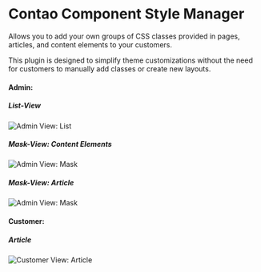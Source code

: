 # Contao Component Style Manager

Allows you to add your own groups of CSS classes provided in pages, articles, and content elements to your customers.

This plugin is designed to simplify theme customizations without the need for customers to manually add classes or create new layouts.

#### Admin:
##### List-View
![Admin View: List](https://www.oveleon.de/share/github-assets/contao-component-style-manager/style-manager-list.png)
##### Mask-View: Content Elements
![Admin View: Mask](https://www.oveleon.de/share/github-assets/contao-component-style-manager/style-manager-mask.png)
##### Mask-View: Article
![Admin View: Mask](https://www.oveleon.de/share/github-assets/contao-component-style-manager/style-manager-mask-1.png)

#### Customer:
##### Article
![Customer View: Article](https://www.oveleon.de/share/github-assets/contao-component-style-manager/style-manager-customer-1.png)